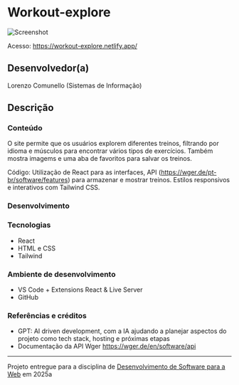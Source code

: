 # Workout-explore

![Screenshot](<https://imgur.com/a/oFKjSmL>)

Acesso: <https://workout-explore.netlify.app/>

## Desenvolvedor(a)

Lorenzo Comunello (Sistemas de Informação)

## Descrição

### Conteúdo

O site permite que os usuários explorem diferentes treinos, filtrando por idioma e músculos para encontrar vários tipos de exercícios. Também mostra imagems e uma aba de favoritos para salvar os treinos.

Código: Utilização de React para as interfaces, API (<https://wger.de/pt-br/software/features>) para armazenar e mostrar treinos. Estilos responsivos e interativos com Tailwind CSS.

### Desenvolvimento

### Tecnologias

- React
- HTML e CSS
- Tailwind

### Ambiente de desenvolvimento

- VS Code + Extensions React & Live Server
- GitHub

### Referências e créditos

- GPT: AI driven development, com a IA ajudando a planejar aspectos do projeto como tech stack, hosting e próximas etapas
- Documentação da API Wger <https://wger.de/en/software/api>

---
Projeto entregue para a disciplina de [Desenvolvimento de Software para a Web](http://github.com/andreainfufsm/elc1090-2025a) em 2025a
